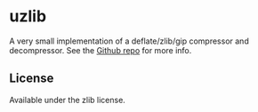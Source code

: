 # uzlib

A very small implementation of a deflate/zlib/gip compressor and decompressor.
See the [Github repo](https://github.com/pfalcon/uzlib) for more info.

## License

Available under the zlib license.
